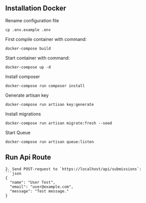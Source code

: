 ## Installation Docker

Rename configuration file

```
cp .env.example .env
```

First compile container with command:

```
docker-compose build
```

Start container with command:

```
docker-compose up -d
```

Install composer

```
docker-compose run composer install
```

Generate artisan key

```
docker-compose run artisan key:generate
```

Install migrations

```
docker-compose run artisan migrate:fresh --seed
```

Start Queue
```
docker-compose run artisan queue:listen
```

## Run Api Route
```
2. Send POST-request to `https://localhost/api/submissions`:
```json
{
  "name": "User Test",
  "email": "user@example.com",
  "message": "Test message."
}
```
